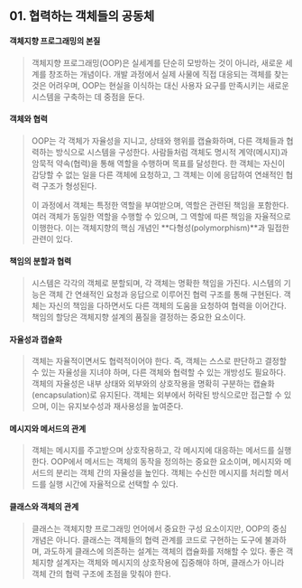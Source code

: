 ## 01. 협력하는 객체들의 공동체

#### 객체지향 프로그래밍의 본질

> 객체지향 프로그래밍(OOP)은 실세계를 단순히 모방하는 것이 아니라, 새로운 세계를 창조하는 개념이다. 개발 과정에서 실제 사물에 직접 대응되는 객체를 찾는 것은 어려우며, OOP는 현실을 이식하는 대신 사용자 요구를 만족시키는 새로운 시스템을 구축하는 데 중점을 둔다.

#### 객체와 협력

> OOP는 각 객체가 자율성을 지니고, 상태와 행위를 캡슐화하며, 다른 객체들과 협력하는 방식으로 시스템을 구성한다. 사람들처럼 객체도 명시적 계약(메시지)과 암묵적 약속(협력)을 통해 역할을 수행하며 목표를 달성한다. 한 객체는 자신이 감당할 수 없는 일을 다른 객체에 요청하고, 그 객체는 이에 응답하여 연쇄적인 협력 구조가 형성된다.
>
> 이 과정에서 객체는 특정한 역할을 부여받으며, 역할은 관련된 책임을 포함한다. 여러 객체가 동일한 역할을 수행할 수 있으며, 그 역할에 따른 책임을 자율적으로 이행한다. 이는 객체지향의 핵심 개념인 **다형성(polymorphism)**과 밀접한 관련이 있다.

#### 책임의 분할과 협력

> 시스템은 각각의 객체로 분할되며, 각 객체는 명확한 책임을 가진다. 시스템의 기능은 객체 간 연쇄적인 요청과 응답으로 이루어진 협력 구조를 통해 구현된다. 객체는 자신의 책임을 다하면서도 다른 객체의 도움을 요청하여 협력을 이어간다. 책임의 할당은 객체지향 설계의 품질을 결정하는 중요한 요소이다.

#### 자율성과 캡슐화

> 객체는 자율적이면서도 협력적이어야 한다. 즉, 객체는 스스로 판단하고 결정할 수 있는 자율성을 지녀야 하며, 다른 객체와 협력할 수 있는 개방성도 필요하다. 객체의 자율성은 내부 상태와 외부와의 상호작용을 명확히 구분하는 캡슐화(encapsulation)로 유지된다. 객체는 외부에서 허락된 방식으로만 접근할 수 있으며, 이는 유지보수성과 재사용성을 높여준다.

#### 메시지와 메서드의 관계

> 객체는 메시지를 주고받으며 상호작용하고, 각 메시지에 대응하는 메서드를 실행한다. OOP에서 메서드는 객체의 동작을 정의하는 중요한 요소이며, 메시지와 메서드의 분리는 객체 간의 자율성을 높인다. 객체는 수신한 메시지를 처리할 메서드를 실행 시간에 자율적으로 선택할 수 있다.

#### 클래스와 객체의 관계

> 클래스는 객체지향 프로그래밍 언어에서 중요한 구성 요소이지만, OOP의 중심 개념은 아니다. 클래스는 객체들의 협력 관계를 코드로 구현하는 도구에 불과하며, 과도하게 클래스에 의존하는 설계는 객체의 캡슐화를 저해할 수 있다. 좋은 객체지향 설계자는 객체와 메시지의 상호작용에 집중해야 하며, 클래스가 아니라 객체 간의 협력 구조에 초점을 맞춰야 한다.
